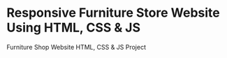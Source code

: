 # Responsive Furniture Store Website Using HTML, CSS & JS
Furniture Shop Website
HTML, CSS & JS Project
